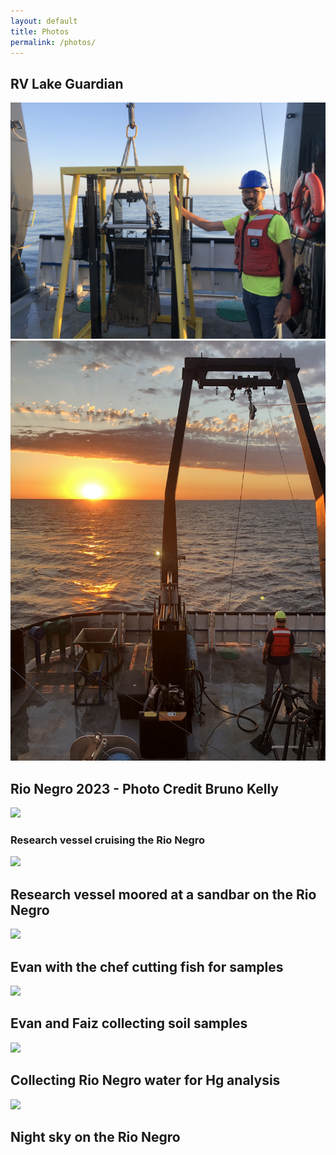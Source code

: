 ```yaml
---
layout: default
title: Photos
permalink: /photos/
---
```

<div class="flex-container">
  <h2>RV Lake Guardian</h2>
  <div class="column">
    <img class="img-circle-avatar" src="/images/Evan_box_core.jpg">
  </div>
  <div class="column">
    <img class="img-circle-avatar" src="/images/LakeGuardian_sunset.jpg">
  </div>
</div>
<div class="flex-container">
  <h2>Rio Negro 2023 - Photo Credit Bruno Kelly</h2>
  <div class="column">
    <img class="img-circle-avatar" src="/images/boat_overhead_RioNegro.jpg">
    <h3>Research vessel cruising the Rio Negro</h2>
    <img class="img-circle-avatar" src="/images/braided_sand_RioNegro.jpg">
    <h2>Research vessel moored at a sandbar on the Rio Negro</h2>
    <img class="img-circle-avatar" src="/images/Evan_Francesca.jpg">
    <h2>Evan with the chef cutting fish for samples</h2>
  </div>
  <div class="column">
    <img class="img-circle-avatar" src="/images/soil_sampling_RioNegro.jpg">
    <h2>Evan and Faiz collecting soil samples</h2>
    <img class="img-circle-avatar" src="/images/small_boat_RioNegro.jpg">
    <h2>Collecting Rio Negro water for Hg analysis</h2>
    <img class="img-circle-avatar" src="/images/night_sky_RioNegro.jpg">
    <h2>Night sky on the Rio Negro</h2>
  </div>
</div>


  